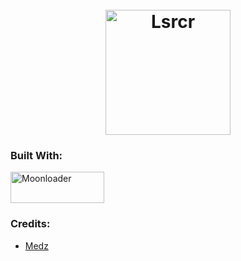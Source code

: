 <h1 align="center">
  <br>
  <img src="https://ls-rcr.com/images/logo.png" alt="Lsrcr" width="200" > 
  
</h1>



### Built With:
<img src="http://blast.hk/moonloader/images/moonloader.png" alt="Moonloader" width="150" height="50">
  
### Credits:
- [Medz](https://discordapp.com/users/1097958212612923402) 

